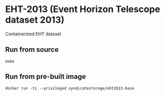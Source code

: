 # EHT-2013 (Event Horizon Telescope dataset 2013)
Containerized EHT dataset

Run from source
---------------
```
make
```

Run from pre-built image
------------------------
```
docker run -ti --privileged syndicatestorage/eht2013-base
```
